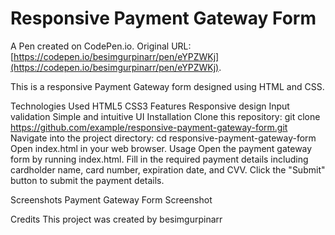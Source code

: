 # Responsive Payment Gateway Form

A Pen created on CodePen.io. Original URL: [https://codepen.io/besimgurpinarr/pen/eYPZWKj](https://codepen.io/besimgurpinarr/pen/eYPZWKj).

This is a responsive Payment Gateway form designed using HTML and CSS.

Technologies Used
HTML5
CSS3
Features
Responsive design
Input validation
Simple and intuitive UI
Installation
Clone this repository: git clone https://github.com/example/responsive-payment-gateway-form.git
Navigate into the project directory: cd responsive-payment-gateway-form
Open index.html in your web browser.
Usage
Open the payment gateway form by running index.html.
Fill in the required payment details including cardholder name, card number, expiration date, and CVV.
Click the "Submit" button to submit the payment details.

Screenshots
Payment Gateway Form Screenshot

Credits
This project was created by besimgurpinarr
